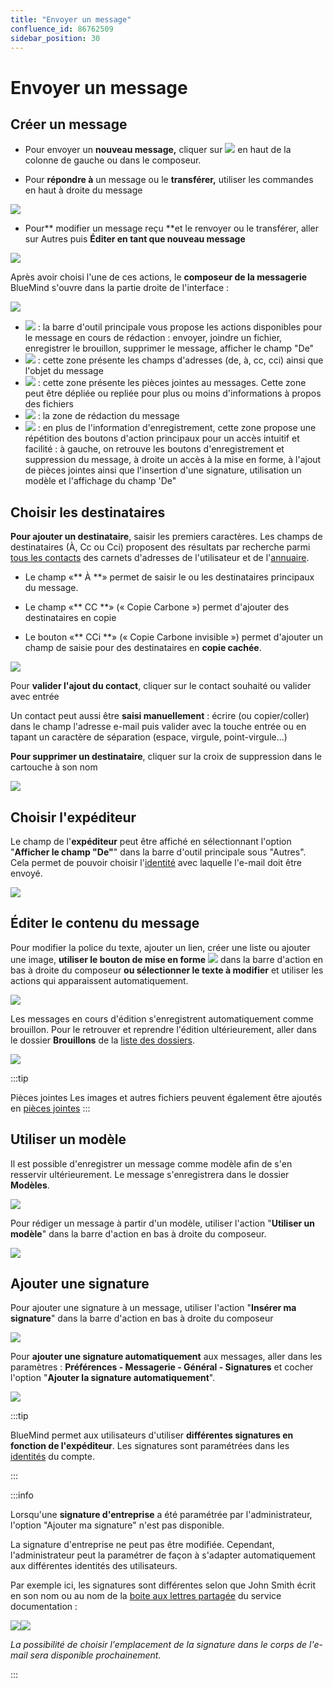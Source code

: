 ```yaml
---
title: "Envoyer un message"
confluence_id: 86762509
sidebar_position: 30
---
```

# Envoyer un message


## Créer un message

- Pour envoyer un **nouveau message,** cliquer sur ![](../../attachments/86762509/86764424.png) en haut de la colonne de gauche ou dans le composeur.


- Pour **répondre à** un message ou le **transférer,** utiliser les commandes en haut à droite du message


![](../../attachments/86762509/86764423.png)


- Pour** modifier un message reçu **et le renvoyer ou le transférer, aller sur Autres puis **Éditer en tant que nouveau message**


![](../../attachments/86762509/86764422.png)


Après avoir choisi l'une de ces actions, le **composeur de la messagerie** BlueMind s'ouvre dans la partie droite de l'interface :

![](../../attachments/86762509/86764421.png)


- ![](../../attachments/86762509/86764453.png) : la barre d'outil principale vous propose les actions disponibles pour le message en cours de rédaction : envoyer, joindre un fichier, enregistrer le brouillon, supprimer le message, afficher le champ "De"
- ![](../../attachments/86762509/86764452.png) : cette zone présente les champs d'adresses (de, à, cc, cci) ainsi que l'objet du message
- ![](../../attachments/86762509/86764451.png) : cette zone présente les pièces jointes au messages. Cette zone peut être dépliée ou repliée pour plus ou moins d'informations à propos des fichiers
- ![](../../attachments/86762509/86764450.png) : la zone de rédaction du message
- ![](../../attachments/86762509/86764449.png) : en plus de l'information d'enregistrement, cette zone propose une répétition des boutons d'action principaux pour un accès intuitif et facilité : à gauche, on retrouve les boutons d'enregistrement et suppression du message, à droite un accès à la mise en forme, à l'ajout de pièces jointes ainsi que l'insertion d'une signature, utilisation un modèle et l'affichage du champ 'De"


## Choisir les destinataires

**Pour ajouter un destinataire**, saisir les premiers caractères. Les champs de destinataires (À, Cc ou Cci) proposent des résultats par recherche parmi [tous les contacts](https://forge.bluemind.net/confluence/pages/viewpage.action?pageId=86743918#id-.D%C3%A9couvrirlescontactsvBM4-Identifierlestypesdecontacts) des carnets d'adresses de l'utilisateur et de l'[annuaire](https://forge.bluemind.net/confluence/pages/viewpage.action?pageId=86744314#id-.G%C3%A9rerlescarnetsd%27adressespartag%C3%A9svBM4-Utiliserl%27Annuaireannuaire).

- Le champ «** À **» permet de saisir le ou les destinataires principaux du message.

- Le champ «** CC **» (« Copie Carbone ») permet d'ajouter des destinataires en copie
- Le bouton «** CCi **» (« Copie Carbone invisible ») permet d'ajouter un champ de saisie pour des destinataires en **copie cachée**.


![](../../attachments/86762509/86764420.png)


Pour **valider l'ajout du contact**, cliquer sur le contact souhaité ou valider avec entrée


Un contact peut aussi être **saisi manuellement** : écrire (ou copier/coller) dans le champ l'adresse e-mail puis valider avec la touche entrée ou en tapant un caractère de séparation (espace, virgule, point-virgule...)


**Pour supprimer un destinataire**, cliquer sur la croix de suppression dans le cartouche à son nom

![](../../attachments/86762509/86764419.png)

## Choisir l'expéditeur

Le champ de l'**expéditeur** peut être affiché en sélectionnant l'option "**Afficher le champ "De"**" dans la barre d'outil principale sous "Autres". Cela permet de pouvoir choisir l'[identité](/Guide_de_l_utilisateur/La_messagerie_4.7/Gérer_les_identités_du_compte/) avec laquelle l'e-mail doit être envoyé.


![](../../attachments/86762509/86764418.png)


## Éditer le contenu du message


Pour modifier la police du texte, ajouter un lien, créer une liste ou ajouter une image, **utiliser le bouton de mise en forme** ![](../../attachments/86762509/86764409.png) dans la barre d'action en bas à droite du composeur **ou sélectionner le texte à modifier** et utiliser les actions qui apparaissent automatiquement.

![](../../attachments/86762509/86764417.png)


Les messages en cours d'édition s'enregistrent automatiquement comme brouillon. Pour le retrouver et reprendre l'édition ultérieurement, aller dans le dossier **Brouillons** de la [liste des dossiers](/Guide_de_l_utilisateur/La_messagerie_4.7/Organiser_les_dossiers/).

![](../../attachments/86762509/86764416.png)


:::tip

Pièces jointes
Les images et autres fichiers peuvent également être ajoutés en [pièces jointes](/Guide_de_l_utilisateur/La_messagerie_4.7/Ajouter_des_pièces_jointes/)
:::

## Utiliser un modèle

Il est possible d'enregistrer un message comme modèle afin de s'en resservir ultérieurement. Le message s'enregistrera dans le dossier **Modèles**.

![](../../attachments/86762509/86764415.png)


Pour rédiger un message à partir d'un modèle, utiliser l'action "**Utiliser un modèle**" dans la barre d'action en bas à droite du composeur.

![](../../attachments/86762509/86764414.png)


## Ajouter une signature

Pour ajouter une signature à un message, utiliser l'action "**Insérer ma signature**" dans la barre d'action en bas à droite du composeur

![](../../attachments/86762509/86764413.png)


Pour **ajouter une signature automatiquement** aux messages, aller dans les paramètres : **Préférences - Messagerie - Général - Signatures** et cocher l'option "**Ajouter la signature automatiquement**".

![](../../attachments/86762509/86764412.png)


:::tip

BlueMind permet aux utilisateurs d'utiliser **différentes signatures en fonction de l'expéditeur**. Les signatures sont paramétrées dans les [identités](/Guide_de_l_utilisateur/La_messagerie_4.7/Gérer_les_identités_du_compte/) du compte.

:::


:::info

Lorsqu'une **signature d'entreprise** a été paramétrée par l'administrateur, l'option "Ajouter ma signature" n'est pas disponible.

La signature d'entreprise ne peut pas être modifiée. Cependant, l'administrateur peut la paramétrer de façon à s'adapter automatiquement aux différentes identités des utilisateurs.

Par exemple ici, les signatures sont différentes selon que John Smith écrit en son nom ou au nom de la [boite aux lettres partagée](/Guide_de_l_utilisateur/La_messagerie_4.7/Utiliser_une_messagerie_partagée/) du service documentation :

![](../../attachments/86762509/86764411.png)![](../../attachments/86762509/86764410.png)


*La possibilité de choisir l'emplacement de la signature dans le corps de l'e-mail sera disponible prochainement.*

:::


